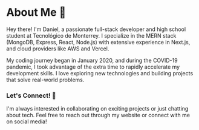 # About Me 🚀

Hey there! I'm Daniel, a passionate full-stack developer and high school student at Tecnológico de Monterrey. I specialize in the MERN stack (MongoDB, Express, React, Node.js) with extensive experience in Next.js, and cloud providers like AWS and Vercel.

My coding journey began in January 2020, and during the COVID-19 pandemic, I took advantage of the extra time to rapidly accelerate my development skills. I love exploring new technologies and building projects that solve real-world problems.

### Let's Connect! 🤝
I'm always interested in collaborating on exciting projects or just chatting about tech. Feel free to reach out through my website or connect with me on social media!
